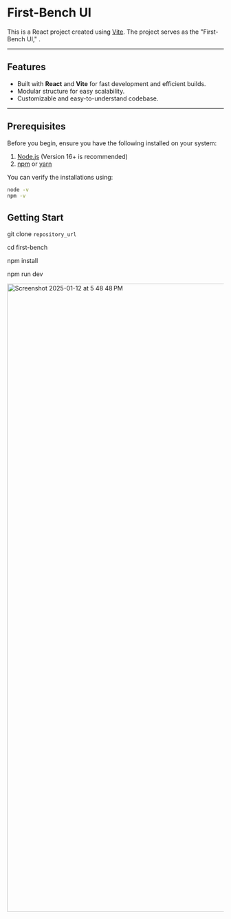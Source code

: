 # First-Bench UI

This is a React project created using [Vite](https://vitejs.dev/). The project serves as the "First-Bench UI," .

---

## Features
- Built with **React** and **Vite** for fast development and efficient builds.
- Modular structure for easy scalability.
- Customizable and easy-to-understand codebase.

---

## Prerequisites

Before you begin, ensure you have the following installed on your system:

1. [Node.js](https://nodejs.org/) (Version 16+ is recommended)
2. [npm](https://www.npmjs.com/) or [yarn](https://yarnpkg.com/)

You can verify the installations using:

```bash
node -v
npm -v


```
<h2>Getting Start</h2>
git clone <code>repository_url</code>
<p></p>
<p>cd first-bench</p>
<p>npm install</p>
<p>npm run dev</p>



<img width="1460" alt="Screenshot 2025-01-12 at 5 48 48 PM" src="https://github.com/user-attachments/assets/e59feab1-bb48-4b28-bd32-2e6dea72365d" />




